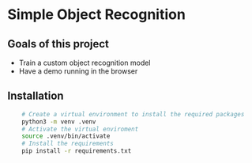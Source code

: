 # Simple Object Recognition

## Goals of this project

- Train a custom object recognition model
- Have a demo running in the browser

## Installation

```sh
    # Create a virtual environment to install the required packages
    python3 -m venv .venv
    # Activate the virtual enviroment
    source .venv/bin/activate
    # Install the requirements
    pip install -r requirements.txt
```  
